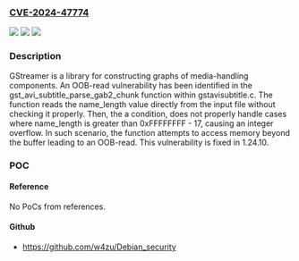 ### [CVE-2024-47774](https://cve.mitre.org/cgi-bin/cvename.cgi?name=CVE-2024-47774)
![](https://img.shields.io/static/v1?label=Product&message=gstreamer&color=blue)
![](https://img.shields.io/static/v1?label=Version&message=%3C%201.24.10%20&color=brightgreen)
![](https://img.shields.io/static/v1?label=Vulnerability&message=CWE-125%3A%20Out-of-bounds%20Read&color=brightgreen)

### Description

GStreamer is a library for constructing graphs of media-handling components. An OOB-read vulnerability has been identified in the gst_avi_subtitle_parse_gab2_chunk function within gstavisubtitle.c. The function reads the name_length value directly from the input file without checking it properly. Then, the a condition, does not properly handle cases where name_length is greater than 0xFFFFFFFF - 17, causing an integer overflow. In such scenario, the function attempts to access memory beyond the buffer leading to an OOB-read. This vulnerability is fixed in 1.24.10.

### POC

#### Reference
No PoCs from references.

#### Github
- https://github.com/w4zu/Debian_security

